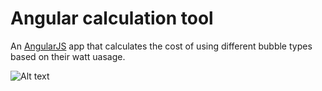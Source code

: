 # Angular calculation tool

An [AngularJS](https://angularjs.org/) app that calculates the cost of using different bubble types based on their watt uasage.

![Alt text](assets/imgages/screenshot.png "Calculation screen shot")
